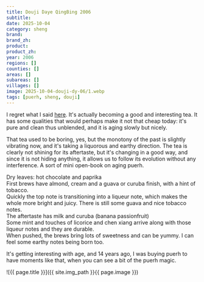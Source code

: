 ```yaml
---
title: Douji Daye QingBing 2006
subtitle: 
date: 2025-10-04
category: sheng
brand: 
brand_zh: 
product: 
product_zh: 
year: 2006
regions: []
counties: []
areas: []
subareas: []
villages: []
image: 2025-10-04-douji-dy-06/1.webp
tags: [puerh, sheng, douji]
---
```


I regret what I said [here](http://127.0.0.1:4000/sheng/2025/09/14/douji-stds-05.html). It's actually becoming a good and interesting tea.
It has some qualities that would perhaps make it not that cheap today: it's pure and clean thus unblended, and it is aging slowly but nicely.

That tea used to be boring, yes, but the monotony of the past is slightly vibrating now, and it's taking a liquorous and earthy direction. 
The tea is clearly not shining for its aftertaste, but it's changing in a good way, and since it is not hiding anything, it allows us to follow its evolution without any interference. A sort of mini open-book on aging puerh.

Dry leaves: hot chocolate and paprika\
First brews have almond, cream and a guava or curuba finish, with a hint of tobacco.\
Quickly the top note is transitioning into a liqueur note, which makes the whole more bright and juicy. There is still some guava and nice tobacco notes.\
The aftertaste has milk and curuba (banana passionfruit)\
Some mint and touches of licorice and chen xiang arrive along with those liqueur notes and they are durable.\
When pushed, the brews bring lots of sweetness and can be yummy. I can feel some earthy notes being born too.

It's getting interesting with age, and 14 years ago, I was buying puerh to have moments like that, when you can see a bit of the puerh magic.

![{{ page.title }}]({{ site.img_path }}{{ page.image }})